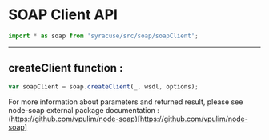 # SOAP Client API  
```javascript
import * as soap from 'syracuse/src/soap/soapClient';
```
 
-------------
## createClient function :
``` javascript
var soapClient = soap.createClient(_, wsdl, options); 
```
For more information about parameters and returned result, please see node-soap external package documentation :  
(https://github.com/vpulim/node-soap)[https://github.com/vpulim/node-soap]  


